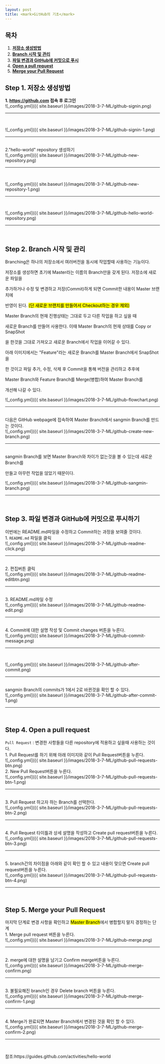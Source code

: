 ```yaml
---
layout: post
title: <mark>GitHub의 기초</mark>
---
```

<h2>목차</h2>
<div class="well">
<ol>
  <li><a href = "#step1"><b>저장소 생성방법</b></a></li>
  <li><a href = "#step2"><b>Branch 시작 및 관리</b></a></li>
  <li><a href = "#step3"><b>파일 변경과 GitHub에 커밋으로 푸시</b></a></li>
  <li><a href = "#step4"><b>Open a pull request</b></a></li>
  <li><a href = "#step5"><b>Merge your Pull Request</b></a></li>
</ol>
</div>

<h2 id = "step1">Step 1. 저장소 생성방법</h2>

<div class="well well-sm">
<b>1. <a href = "https://github.com">https://github.com</a> 접속 후 로그인</b>
</div>
![_config.yml]({{ site.baseurl }}/images/2018-3-7-ML/github-signin.png)
<hr><br>

![_config.yml]({{ site.baseurl }}/images/2018-3-7-ML/github-signin-1.png)
<hr><br>

<div class="well well-sm">
2."hello-world" repository 생성하기
</div>
![_config.yml]({{ site.baseurl }}/images/2018-3-7-ML/github-new-repository.png)
<hr><br>

![_config.yml]({{ site.baseurl }}/images/2018-3-7-ML/github-new-repository-1.png)
<hr><br>

![_config.yml]({{ site.baseurl }}/images/2018-3-7-ML/github-hello-world-repository.png)
<hr><br>

<h2 id = "step2">Step 2. Branch 시작 및 관리</h2>
<div class="well well-sm">
Branching은 하나의 저장소에서 여러버전을 동시에 작업할때 사용하는 기능이다.

저장소를 생성하면 초기에 Master라는 이름의 Branch만을 갖게 된다. 저장소에 새로운 파일을

추가하거나 수정 및 변경하고 저장(Commit)하게 되면 Commit한 내용이 Master 브랜치에

반영이 된다. <mark>(단 새로운 브랜치를 만들어서 Checkout하는 경우 제외)</mark>
</div>

<div class="well well-sm">
Master Branch의 현재 진행상태는 그대로 두고 다른 작업을 하고 싶을 때

새로운 Branch를 만들어 사용한다. 이때 Master Branch의 현재 상태를 Copy or SnapShot

을 한것을 그대로 가져오고 새로운 Branch에서 작업을 이어갈 수 있다.

아래 이미지에서는 "Feature"라는 새로운 Branch를 Master Branch에서 SnapShot을

한 것이고 파일 추가, 수정, 삭제 후 Commit을 통해 버전을 관리하고 추후에

Master Branch와 Feature Branch를 Merge(병합)하여 Master Branch를

개선해 나갈 수 있다.
</div>
![_config.yml]({{ site.baseurl }}/images/2018-3-7-ML/github-flowchart.png)
<hr><br>

<div class="well well-sm">
다음은 GitHub webpage에 접속하여 Master Branch에서 sangmin Branch를 만드는 것이다.
</div>
![_config.yml]({{ site.baseurl }}/images/2018-3-7-ML/github-create-new-branch.png)
<hr><br>

<div class="well well-sm">
sangmin Branch를 보면 Master Branch와 차이가 없는것을 볼 수 있는데 새로운 Branch를

만들고 아무런 작업을 않았기 때문이다.
</div>
![_config.yml]({{ site.baseurl }}/images/2018-3-7-ML/github-sangmin-branch.png)
<hr><br>

<h2 id = "step3">Step 3. 파일 변경과 GitHub에 커밋으로 푸시하기</h2>
<div class="well well-sm">
이번에는 README.md파일을 수정하고 Commit하는 과정을 보여줄 것이다.
</div>

<div class="well well-sm">
1. <code class="highlighter-rouge">README.md</code> 파일을 클릭
</div>
![_config.yml]({{ site.baseurl }}/images/2018-3-7-ML/github-readme-click.png)
<hr><br>

<div class="well well-sm">
2. 편집버튼 클릭
</div>
![_config.yml]({{ site.baseurl }}/images/2018-3-7-ML/github-readme-editbtn.png)
<hr><br>

<div class="well well-sm">
3. README.md파일 수정
</div>
![_config.yml]({{ site.baseurl }}/images/2018-3-7-ML/github-readme-edit.png)
<hr><br>

<div class="well well-sm">
4. Commit에 대한 설명 작성 및 Commit changes 버튼을 누른다.
</div>
![_config.yml]({{ site.baseurl }}/images/2018-3-7-ML/github-commit-message.png)
<hr><br>

![_config.yml]({{ site.baseurl }}/images/2018-3-7-ML/github-after-commit.png)
<hr><br>

<div class="well well-sm">
sangmin Branch의 commits가 1에서 2로 바뀐것을 확인 할 수 있다.
</div>
![_config.yml]({{ site.baseurl }}/images/2018-3-7-ML/github-after-commit-1.png)
<hr><br>

<h2 id = "step4">Step 4. Open a pull request</h2>
<div class="well well-sm">
<code class="highlighter-rouge">Pull Request</code> : 변경한 사항들을 다른 repository에 적용하고 싶을때 사용하는 것이다.
</div>
<div class="well well-sm">
1. Pull Request를 하기 위해 아래 이미지와 같이 Pull Request버튼을 누른다.
</div>
![_config.yml]({{ site.baseurl }}/images/2018-3-7-ML/github-pull-requests-btn.png)

<div class="well well-sm">
2. New Pull Request버튼을 누른다.
</div>
![_config.yml]({{ site.baseurl }}/images/2018-3-7-ML/github-pull-requests-btn-1.png)
<hr><br>

<div class="well well-sm">
3. Pull Request 하고자 하는 Branch를 선택한다.
</div>
![_config.yml]({{ site.baseurl }}/images/2018-3-7-ML/github-pull-requests-btn-2.png)
<hr><br>

<div class="well well-sm">
4. Pull Request 타이틀과 상세 설명을 작성하고 Create pull request버튼을 누른다.
</div>
![_config.yml]({{ site.baseurl }}/images/2018-3-7-ML/github-pull-requests-btn-3.png)
<hr><br>

<div class="well well-sm">
5. branch간의 차이점을 아래와 같이 확인 할 수 있고 내용이 맞으면 Create pull request버튼을 누른다.
</div>
![_config.yml]({{ site.baseurl }}/images/2018-3-7-ML/github-pull-requests-btn-4.png)
<hr><br>

<h2 id = "step5">Step 5. Merge your Pull Request</h2>
<div class="well well-sm">
마지막 단계로 변경 사항을 확인하고 <mark>Master Branch</mark>에서 병합할지 말지 경정하는 단계
</div>

<div class="well well-sm">
1. Merge pull request 버튼을 누른다.
</div>
![_config.yml]({{ site.baseurl }}/images/2018-3-7-ML/github-merge.png)
<hr><br>

<div class="well well-sm">
2. merge에 대한 설명을 남기고 Confirm merge버튼을 누른다.
</div>
![_config.yml]({{ site.baseurl }}/images/2018-3-7-ML/github-merge-confirm.png)
<hr><br>

<div class="well well-sm">
3. 불필요해진 branch인 경우 Delete branch 버튼을 누른다.
</div>
![_config.yml]({{ site.baseurl }}/images/2018-3-7-ML/github-merge-confirm-1.png)
<hr><br>

<div class="well well-sm">
4. Merge가 완료되면 Master Branch에서 변경된 것을 확인 할 수 있다.
</div>
![_config.yml]({{ site.baseurl }}/images/2018-3-7-ML/github-merge-confirm-2.png)
<hr><br>

<p>참조:<a>https://guides.github.com/activities/hello-world</a></p>
